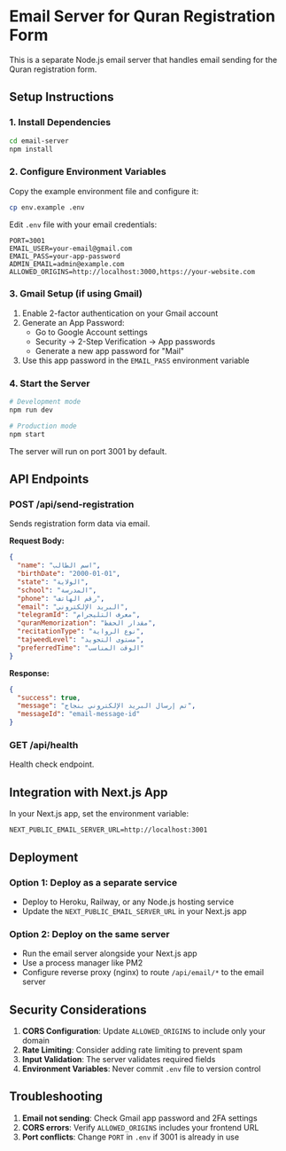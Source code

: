 # Email Server for Quran Registration Form

This is a separate Node.js email server that handles email sending for the Quran registration form.

## Setup Instructions

### 1. Install Dependencies
```bash
cd email-server
npm install
```

### 2. Configure Environment Variables
Copy the example environment file and configure it:
```bash
cp env.example .env
```

Edit `.env` file with your email credentials:
```env
PORT=3001
EMAIL_USER=your-email@gmail.com
EMAIL_PASS=your-app-password
ADMIN_EMAIL=admin@example.com
ALLOWED_ORIGINS=http://localhost:3000,https://your-website.com
```

### 3. Gmail Setup (if using Gmail)
1. Enable 2-factor authentication on your Gmail account
2. Generate an App Password:
   - Go to Google Account settings
   - Security → 2-Step Verification → App passwords
   - Generate a new app password for "Mail"
3. Use this app password in the `EMAIL_PASS` environment variable

### 4. Start the Server
```bash
# Development mode
npm run dev

# Production mode
npm start
```

The server will run on port 3001 by default.

## API Endpoints

### POST /api/send-registration
Sends registration form data via email.

**Request Body:**
```json
{
  "name": "اسم الطالب",
  "birthDate": "2000-01-01",
  "state": "الولاية",
  "school": "المدرسة",
  "phone": "رقم الهاتف",
  "email": "البريد الإلكتروني",
  "telegramId": "معرف التليجرام",
  "quranMemorization": "مقدار الحفظ",
  "recitationType": "نوع الرواية",
  "tajweedLevel": "مستوى التجويد",
  "preferredTime": "الوقت المناسب"
}
```

**Response:**
```json
{
  "success": true,
  "message": "تم إرسال البريد الإلكتروني بنجاح",
  "messageId": "email-message-id"
}
```

### GET /api/health
Health check endpoint.

## Integration with Next.js App

In your Next.js app, set the environment variable:
```env
NEXT_PUBLIC_EMAIL_SERVER_URL=http://localhost:3001
```

## Deployment

### Option 1: Deploy as a separate service
- Deploy to Heroku, Railway, or any Node.js hosting service
- Update the `NEXT_PUBLIC_EMAIL_SERVER_URL` in your Next.js app

### Option 2: Deploy on the same server
- Run the email server alongside your Next.js app
- Use a process manager like PM2
- Configure reverse proxy (nginx) to route `/api/email/*` to the email server

## Security Considerations

1. **CORS Configuration**: Update `ALLOWED_ORIGINS` to include only your domain
2. **Rate Limiting**: Consider adding rate limiting to prevent spam
3. **Input Validation**: The server validates required fields
4. **Environment Variables**: Never commit `.env` file to version control

## Troubleshooting

1. **Email not sending**: Check Gmail app password and 2FA settings
2. **CORS errors**: Verify `ALLOWED_ORIGINS` includes your frontend URL
3. **Port conflicts**: Change `PORT` in `.env` if 3001 is already in use 
